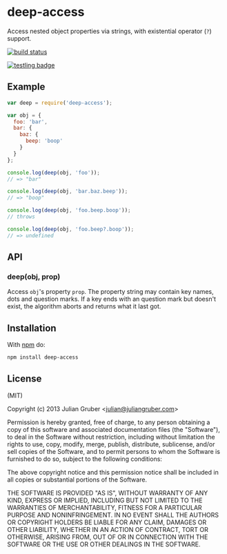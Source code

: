 
# deep-access

Access nested object properties via strings, with existential operator (`?`) support.

[![build status](https://secure.travis-ci.org/juliangruber/deep-access.png)](http://travis-ci.org/juliangruber/deep-access)

[![testling badge](https://ci.testling.com/juliangruber/deep-access.png)](https://ci.testling.com/juliangruber/deep-access)

## Example

```js
var deep = require('deep-access');

var obj = {
  foo: 'bar',
  bar: {
    baz: {
      beep: 'boop'
    }
  }
};

console.log(deep(obj, 'foo'));
// => "bar"

console.log(deep(obj, 'bar.baz.beep'));
// => "boop"

console.log(deep(obj, 'foo.beep.boop'));
// throws

console.log(deep(obj, 'foo.beep?.boop'));
// => undefined
```

## API

### deep(obj, prop)

Access `obj`'s property `prop`. The property string may contain key names, dots
and question marks. If a key ends with an question mark but doesn't
exist, the algorithm aborts and returns what it last got.

## Installation

With [npm](https://npmjs.org) do:

```bash
npm install deep-access
```

## License

(MIT)

Copyright (c) 2013 Julian Gruber &lt;julian@juliangruber.com&gt;

Permission is hereby granted, free of charge, to any person obtaining a copy of
this software and associated documentation files (the "Software"), to deal in
the Software without restriction, including without limitation the rights to
use, copy, modify, merge, publish, distribute, sublicense, and/or sell copies
of the Software, and to permit persons to whom the Software is furnished to do
so, subject to the following conditions:

The above copyright notice and this permission notice shall be included in all
copies or substantial portions of the Software.

THE SOFTWARE IS PROVIDED "AS IS", WITHOUT WARRANTY OF ANY KIND, EXPRESS OR
IMPLIED, INCLUDING BUT NOT LIMITED TO THE WARRANTIES OF MERCHANTABILITY,
FITNESS FOR A PARTICULAR PURPOSE AND NONINFRINGEMENT. IN NO EVENT SHALL THE
AUTHORS OR COPYRIGHT HOLDERS BE LIABLE FOR ANY CLAIM, DAMAGES OR OTHER
LIABILITY, WHETHER IN AN ACTION OF CONTRACT, TORT OR OTHERWISE, ARISING FROM,
OUT OF OR IN CONNECTION WITH THE SOFTWARE OR THE USE OR OTHER DEALINGS IN THE
SOFTWARE.
